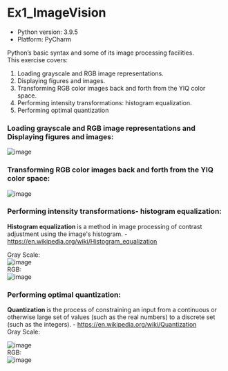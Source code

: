 # Ex1_ImageVision
* Python version: 3.9.5 </br>
* Platform: PyCharm </br>



Python’s basic syntax and some of its image processing facilities. </br>
This exercise covers:

1. Loading grayscale and RGB image representations. 
2. Displaying figures and images.
3. Transforming RGB color images back and forth from the YIQ color space.
4. Performing intensity transformations: histogram equalization.
5. Performing optimal quantization

### Loading grayscale and RGB image representations and Displaying figures and images:
![image](https://user-images.githubusercontent.com/78349342/159690913-d0daf730-badd-47de-a1eb-a6178a1b31f7.png)

### Transforming RGB color images back and forth from the YIQ color space:
![image](https://user-images.githubusercontent.com/78349342/159686790-e9acff83-1d6f-47e8-a63c-88e093720922.png)

### Performing intensity transformations- histogram equalization:
<b> Histogram equalization </b> is a method in image processing of contrast adjustment using the image's histogram. - https://en.wikipedia.org/wiki/Histogram_equalization <br/>
  
Gray Scale: </br>
![image](https://user-images.githubusercontent.com/78349342/159687764-f7618bde-26b0-46fa-9351-f737fa0e694f.png) </br>
RGB: </br>
![image](https://user-images.githubusercontent.com/78349342/159688213-4568614b-d8c4-4b55-98e8-59b000adf73d.png) </br>

### Performing optimal quantization:
<b> Quantization </b>  is the process of constraining an input from a continuous or otherwise large set of values (such as the real numbers) to a discrete set (such as the integers). - 
https://en.wikipedia.org/wiki/Quantization <br/>
Gray Scale: </br>

![image](https://user-images.githubusercontent.com/78349342/159689796-cdab485b-061f-42dd-a9c7-def7a5cb78eb.png) </br>
RGB: </br>
![image](https://user-images.githubusercontent.com/78349342/159690250-fa87598d-afc9-46b6-8a3d-4eaa85816d08.png)








